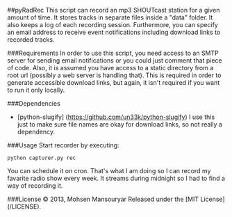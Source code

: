 ##pyRadRec
This script can record an mp3 SHOUTcast station for a given amount of time. It stores tracks in separate files inside a "data" folder. It also keeps a log of each recording session. Furthermore, you can specify an email address to receive event notifications including download links to recorded tracks.

###Requirements
In order to use this script, you need access to an SMTP server for sending email notifications or you could just comment that piece of code. Also, it is assumed you have access to a static directory from a root url (possibly a web server is handling that). This is required in order to generate accessible download links, but again, it isn't required if you want to run it only locally.

###Dependencies
- [python-slugify] (https://github.com/un33k/python-slugify) I use this just to make sure file names are okay for download links, so not really a dependency.

###Usage
Start recorder by executing:

    python capturer.py rec
    
You can schedule it on cron. That's what I am doing so I can record my favarite radio show every week. It streams during midnight so I had to find a way of recording it.

###License
© 2013, Mohsen Mansouryar Released under the [MIT License] (/LICENSE).
